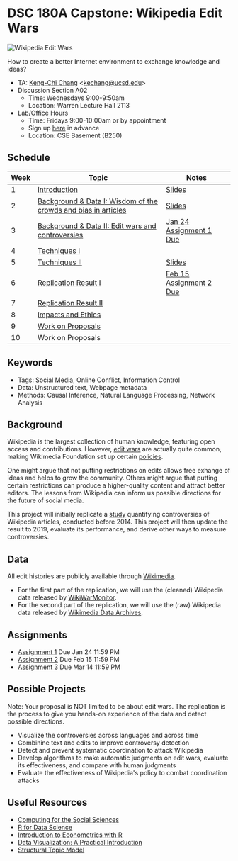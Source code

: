 # DSC 180A Capstone: Wikipedia Edit Wars


![Wikipedia Edit Wars](https://www.economist.com/img/b/1280/1594/85/sites/default/files/20130810_GDC178_1190_1.png)

How to create a better Internet environment to exchange knowledge and ideas?

- TA: [Keng-Chi Chang](https://kengchichang.com/)  &lt;kechang@ucsd.edu&gt;
- Discussion Section A02
    + Time: Wednesdays 9:00-9:50am
    + Location: Warren Lecture Hall 2113
- Lab/Office Hours
    + Time: Fridays 9:00-10:00am or by appointment
    + Sign up [here](https://calendly.com/kengchichang/dsc180a) in advance
    + Location: CSE Basement (B250)


## Schedule

|Week|Topic|Notes|
|--|--|--|
|1|[Introduction](topics/Week-01.md)|[Slides](slides/Week-01.pdf)|
|2|[Background & Data I: Wisdom of the crowds and bias in articles](topics/Week-02.md)|[Slides](slides/Week-02.pdf)|
|3|[Background & Data II: Edit wars and controversies](topics/Week-03.md)|[Jan 24 Assignment 1 Due](assignments/assignment-1.md)|
|4|[Techniques I](topics/Week-04.md)| |
|5|[Techniques II](topics/Week-05.md)|[Slides](slides/Week-05.pdf)|
|6|[Replication Result I](topics/Week-06.md)|[Feb 15 Assignment 2 Due](assignments/assignment-2.md)|
|7|[Replication Result II](topics/Week-07.md)| |
|8|[Impacts and Ethics](topics/Week-08.md)| |
|9|[Work on Proposals](topics/Week-09.md)| |
|10|Work on Proposals| |


## Keywords

* Tags: Social Media, Online Conflict, Information Control
* Data: Unstructured text, Webpage metadata
* Methods: Causal Inference, Natural Language Processing, Network Analysis


## Background

Wikipedia is the largest collection of human knowledge, featuring open access and contributions. 
However, [edit wars](https://qz.com/347227/wiki-wars-inside-the-increasingly-nasty-battle-for-wikipedias-soul/) are actually quite common, making Wikimedia Foundation set up certain [policies](https://en.wikipedia.org/wiki/Wikipedia:Edit_warring).

One might argue that not putting restrictions on edits allows free exhange of ideas and helps to grow the community.
Others might argue that putting certain restrictions can produce a higher-quality content and attract better editors.
The lessons from Wikipedia can inform us possible directions for the future of social media.

This project will initially replicate a [study](https://arxiv.org/pdf/1107.3689.pdf) quantifying controversies of Wikipedia articles, conducted before 2014. 
This project will then update the result to 2019, evaluate its performance, and derive other ways to measure controversies.


## Data

All edit histories are publicly available through [Wikimedia](https://dumps.wikimedia.org/backup-index.html).

- For the first part of the replication, we will use the (cleaned) Wikipedia data released by [WikiWarMonitor](http://wwm.phy.bme.hu/).
- For the second part of the replication, we will use the (raw) Wikipedia data released by [Wikimedia Data Archives](https://dumps.wikimedia.org/backup-index.html).


## Assignments

- [Assignment 1](assignments/assignment-1.md) Due Jan 24 11:59 PM
- [Assignment 2](assignments/assignment-2.md) Due Feb 15 11:59 PM
- [Assignment 3](assignments/assignment-3.md) Due Mar 14 11:59 PM


## Possible Projects

Note: Your proposal is NOT limited to be about edit wars. The replication is the process to give you hands-on experience of the data and detect possible directions.

- Visualize the controversies across languages and across time
- Combinine text and edits to improve controversy detection
- Detect and prevent systematic coordination to attack Wikipedia
- Develop algorithms to make automatic judgments on edit wars, evaluate its effectiveness, and compare with human judgments
- Evaluate the effectiveness of Wikipedia's policy to combat coordination attacks


## Useful Resources

- [Computing for the Social Sciences](https://cfss.uchicago.edu/notes/)
- [R for Data Science](https://r4ds.had.co.nz/)
- [Introduction to Econometrics with R](https://www.econometrics-with-r.org/)
- [Data Visualization: A Practical Introduction](http://socviz.co/)
- [Structural Topic Model](https://www.structuraltopicmodel.com/)
